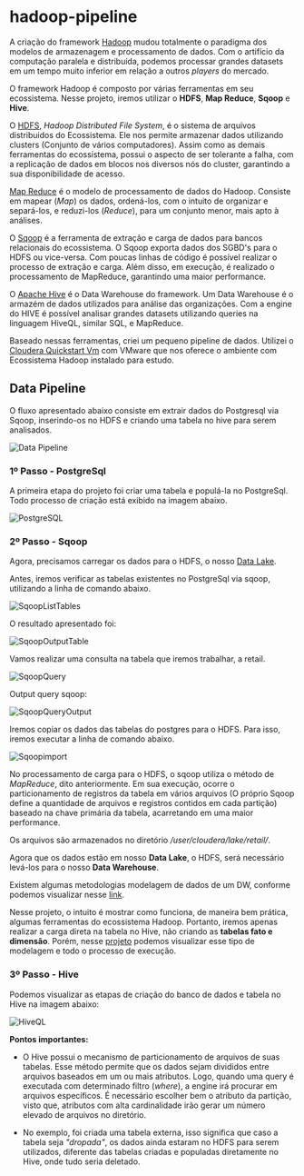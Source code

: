 # hadoop-pipeline

A criação do framework [Hadoop](https://hadoop.apache.org/) mudou totalmente o paradigma dos modelos de armazenagem e processamento de dados. Com o artifício da computação paralela e distribuída, podemos processar grandes datasets em um tempo muito inferior em relação a outros *players* do mercado. 

O framework Hadoop é composto por várias ferramentas em seu ecossistema. Nesse projeto, iremos utilizar o **HDFS**, **Map Reduce**, **Sqoop** e **Hive**.
 
O [HDFS](https://hadoop.apache.org/docs/r1.2.1/hdfs_design.htm), *Hadoop Distributed File System*, é o sistema de arquivos distribuidos do Ecossistema. Ele nos permite armazenar dados utilizando clusters (Conjunto de vários computadores). Assim como as demais ferramentas do ecossistema, possui o aspecto de ser tolerante a falha, com a replicação de dados em blocos nos diversos nós do cluster, garantindo a sua disponibilidade de acesso.

[Map Reduce](https://hadoop.apache.org/docs/r1.2.1/mapred_tutorial.html#Purpose) é o modelo de processamento de dados do Hadoop. Consiste em  mapear (*Map*) os dados, ordená-los, com o intuito de organizar e separá-los, e reduzi-los (*Reduce*), para um conjunto menor, mais apto à análises.

O [Sqoop](https://sqoop.apache.org/) é a ferramenta de extração e carga de dados para bancos relacionais do ecossistema. O Sqoop exporta dados dos SGBD's para o HDFS ou vice-versa. Com poucas linhas de código é possível realizar o processo de extração e carga. Além disso, em execução, é realizado o processamento de MapReduce, garantindo uma maior performance.

O [Apache Hive](https://hive.apache.org/) é o Data Warehouse do framework. Um Data Warehouse é o armazém de dados utilizados para análise das organizações. Com a engine do HIVE é possível analisar grandes datasets utilizando queries na linguagem HiveQL, similar SQL, e MapReduce.

Baseado nessas ferramentas, criei um pequeno pipeline de dados. Utilizei o [Cloudera Quickstart Vm](https://docs.cloudera.com/documentation/enterprise/5-14-x/topics/cloudera_quickstart_vm.html) com VMware que nos oferece o ambiente com Ecossistema Hadoop instalado para estudo.

## Data Pipeline 

O fluxo apresentado abaixo consiste em extrair dados do Postgresql via Sqoop, inserindo-os no HDFS e criando uma tabela no hive para serem analisados.

![Data Pipeline](https://github.com/levisouuza/hadoop-pipeline/blob/master/HadoopFiles/hadoop-pipeline.PNG)

### 1º Passo - PostgreSql

A primeira etapa do projeto foi criar uma tabela e populá-la no PostgreSql. Todo processo de criação está exibido na imagem abaixo. 

![PostgreSQL](https://github.com/levisouuza/hadoop-pipeline/blob/master/HadoopFiles/Postgresql.png)

### 2º Passo - Sqoop

Agora, precisamos carregar os dados para o HDFS, o nosso [Data Lake](https://www.redhat.com/pt-br/topics/data-storage/what-is-a-data-lake).

Antes, iremos verificar as tabelas existentes no PostgreSql via sqoop, utilizando a linha de comando abaixo. 

![SqoopListTables](https://github.com/levisouuza/hadoop-pipeline/blob/master/HadoopFiles/SqoopListTables.png)

O resultado apresentado foi:

![SqoopOutputTable](https://github.com/levisouuza/hadoop-pipeline/blob/master/HadoopFiles/SqooplistTables.jpeg)

Vamos realizar uma consulta na tabela que iremos trabalhar, a retail. 

![SqoopQuery](https://github.com/levisouuza/hadoop-pipeline/blob/master/HadoopFiles/SqoopQuery.png)

Output query sqoop:

![SqoopQueryOutput](https://github.com/levisouuza/hadoop-pipeline/blob/master/HadoopFiles/SqoopQuery.jpeg)

Iremos copiar os dados das tabelas do postgres para o HDFS. Para isso, iremos executar a linha de comando abaixo.

![Sqoopimport](https://github.com/levisouuza/hadoop-pipeline/blob/master/HadoopFiles/SqoopImport.png)

No processamento de carga para o HDFS, o sqoop utiliza o método de *MapReduce*, dito anteriormente. Em sua execução, ocorre o particionamento de registros da tabela em vários arquivos (O próprio Sqoop define a quantidade de arquivos e registros contidos em cada partição) baseado na chave primária da tabela, acarretando em uma maior performance.

Os arquivos são armazenados no diretório */user/cloudera/lake/retail/*.

Agora que os dados estão em nosso **Data Lake**, o HDFS, será necessário levá-los para o nosso **Data Warehouse**. 

Existem algumas metodologias modelagem de dados de um DW, conforme podemos visualizar nesse [link](https://www.astera.com/pt/type/blog/data-warehouse-concepts/).

Nesse projeto, o intuito é mostrar como funciona, de maneira bem prática, algumas ferramentas do ecossistema Hadoop. Portanto, iremos apenas realizar a carga direta na tabela no Hive, não criando as **tabelas fato e dimensão**. Porém, nesse [projeto](https://github.com/levisouuza/Brazilian-E-commerce-Project) podemos visualizar esse tipo de modelagem e todo o processo de execução.

### 3º Passo - Hive

Podemos visualizar as etapas de criação do banco de dados e tabela no Hive na imagem abaixo:

![HiveQL](https://github.com/levisouuza/hadoop-pipeline/blob/master/HadoopFiles/HiveQL.png)

**Pontos importantes:**

* O Hive possui o mecanismo de particionamento de arquivos de suas tabelas. Esse método permite que os dados sejam divididos entre arquivos baseados em um ou mais atributos. Logo, quando uma query é executada com determinado filtro (*where*), a engine irá procurar em arquivos específicos. É necessário escolher bem o atributo da partição, visto que, atributos com alta cardinalidade irão gerar um número elevado de arquivos no diretório.

* No exemplo, foi criada uma tabela externa, isso significa que caso a tabela seja *"dropada"*, os dados ainda estaram no HDFS para serem utilizados, diferente das tabelas criadas e populadas diretamente no Hive, onde tudo seria deletado.
